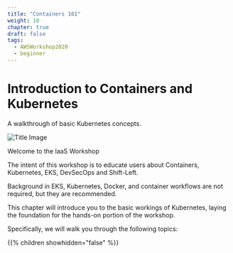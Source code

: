 ```yaml
---
title: "Containers 101"
weight: 10
chapter: true
draft: false
tags:
  - AWSWorkshop2020
  - beginner
---
```


# Introduction to Containers and Kubernetes

A walkthrough of basic Kubernetes concepts.

![Title Image](/images/introduction/eks-product-page.png?classes=border,shadow)

Welcome to the IaaS Workshop

The intent of this workshop is to educate users about Containers, Kubernetes, EKS, DevSecOps and Shift-Left.

Background in EKS, Kubernetes, Docker, and container workflows are not required, but they are recommended.

This chapter will introduce you to the basic workings of Kubernetes, laying the foundation for the hands-on portion of the workshop.

Specifically, we will walk you through the following topics:

{{% children showhidden="false" %}}
